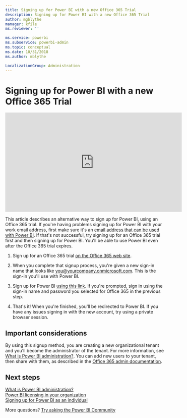 ```yaml
---
title: Signing up for Power BI with a new Office 365 Trial
description: Signing up for Power BI with a new Office 365 Trial
author: mgblythe
manager: kfile
ms.reviewer: ''

ms.service: powerbi
ms.subservice: powerbi-admin
ms.topic: conceptual
ms.date: 10/31/2018
ms.author: mblythe

LocalizationGroup: Administration
---
```


# Signing up for Power BI with a new Office 365 Trial

<iframe width="560" height="315" src="https://www.youtube.com/embed/gbSuFST-Nx4?showinfo=0" frameborder="0" allowfullscreen></iframe>

This article describes an alternative way to sign up for Power BI, using an Office 365 trial. If you're having problems signing up for Power BI with your work email address, first make sure it's an [email address that can be used with Power BI](service-self-service-signup-for-power-bi.md#supported-email-addresses). If that's not successful, try signing up for an Office 365 trial first and then signing up for Power BI. You'll be able to use Power BI even after the Office 365 trial expires.

1. Sign up for an Office 365 trial [on the Office 365 web site](https://go.microsoft.com/fwlink/p/?LinkID=403802).

1. When you complete that signup process, you're given a new sign-in name that looks like you@yourcompany.onmicrosoft.com. This is the sign-in you'll use with Power BI.

1. Sign up for Power BI [using this link](https://app.powerbi.com/signupredirect?pbi_source=web). If you're prompted, sign in using the sign-in name and password you selected for Office 365 in the previous step.

1. That's it! When you're finished, you'll be redirected to Power BI. If you have any issues signing in with the new account, try using a private browser session.

## Important considerations

By using this signup method, you are creating a new organizational tenant and you'll become the administrator of the tenant. For more information, see [What is Power BI administration?](service-admin-administering-power-bi-in-your-organization.md). You can add new users to your tenant, then share with them, as described in the [Office 365 admin documentation](https://support.office.com/en-sg/article/Add-users-individually-to-Office-365---Admin-Help-1970f7d6-03b5-442f-b385-5880b9c256ec?ui=en-US&rs=en-SG&ad=SG).

## Next steps

[What is Power BI administration?](service-admin-administering-power-bi-in-your-organization.md)  
[Power BI licensing in your organization](service-admin-licensing-organization.md)  
[Signing up for Power BI as an individual](service-self-service-signup-for-power-bi.md)

More questions? [Try asking the Power BI Community](http://community.powerbi.com/)